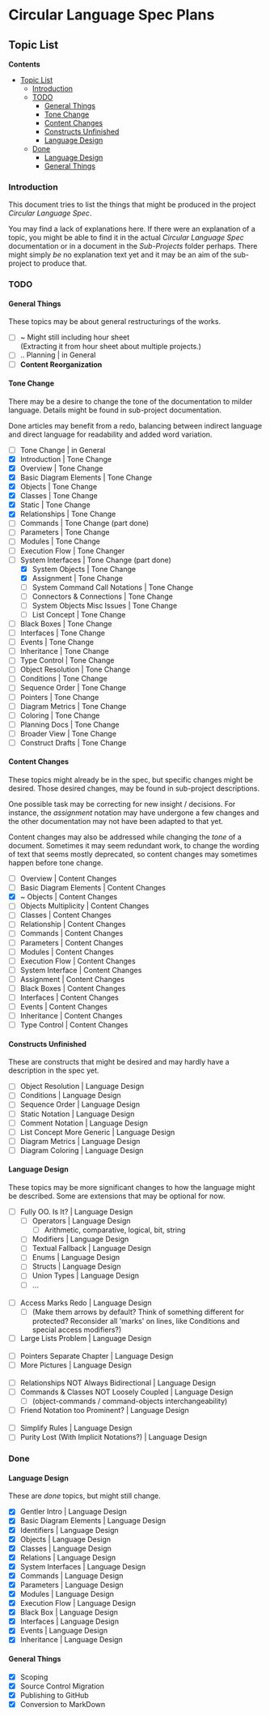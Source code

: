 ﻿Circular Language Spec Plans
============================

Topic List
----------

__Contents__

- [Topic List](#topic-list)
    - [Introduction](#introduction)
    - [TODO](#todo)
        - [General Things](#general-things)
        - [Tone Change](#tone-change)
        - [Content Changes](#content-changes)
        - [Constructs Unfinished](#constructs-unfinished)
        - [Language Design](#language-design)
    - [Done](#done)
        - [Language Design](#language-design-1)
        - [General Things](#general-things-1)

### Introduction

This document tries to list the things that might be produced in the project *Circular Language Spec*.

You may find a lack of explanations here. If there were an explanation of a topic, you might be able to find it in the actual *Circular Language Spec* documentation or in a document in the *Sub-Projects* folder perhaps. There might simply *be* no explanation text yet and it may be an aim of the sub-project to produce that.

### TODO

#### General Things

These topics may be about general restructurings of the works.

- [ ] ~ Might still including hour sheet  
        (Extracting it from hour sheet about multiple projects.)
- [ ] .. Planning | in General
- [ ] __Content Reorganization__

#### Tone Change

There may be a desire to change the tone of the documentation to milder language. Details might be found in sub-project documentation.

Done articles may benefit from a redo, balancing between indirect language and direct language for readability and added word variation.

- [ ] Tone Change | in General
- [x] Introduction | Tone Change
- [x] Overview | Tone Change
- [x] Basic Diagram Elements | Tone Change
- [x] Objects | Tone Change
- [x] Classes | Tone Change
- [x] Static | Tone Change
- [x] Relationships | Tone Change
- [ ] Commands | Tone Change (part done)
- [ ] Parameters | Tone Change
- [ ] Modules | Tone Change
- [ ] Execution Flow | Tone Changer
- [ ] System Interfaces | Tone Change (part done)
    - [x] System Objects | Tone Change
    - [x] Assignment | Tone Change
    - [ ] System Command Call Notations | Tone Change
    - [ ] Connectors & Connections | Tone Change
    - [ ] System Objects Misc Issues | Tone Change
    - [ ] List Concept | Tone Change
- [ ] Black Boxes | Tone Change
- [ ] Interfaces | Tone Change
- [ ] Events | Tone Change
- [ ] Inheritance | Tone Change
- [ ] Type Control | Tone Change
- [ ] Object Resolution | Tone Change
- [ ] Conditions | Tone Change
- [ ] Sequence Order | Tone Change
- [ ] Pointers | Tone Change
- [ ] Diagram Metrics | Tone Change
- [ ] Coloring | Tone Change
- [ ] Planning Docs | Tone Change
- [ ] Broader View | Tone Change
- [ ] Construct Drafts | Tone Change

#### Content Changes

These topics might already be in the spec, but specific changes might be desired. Those desired changes, may be found in sub-project descriptions.

One possible task may be correcting for new insight / decisions. For instance, the *assignment* notation may have undergone a few changes and the other documentation may not have been adapted to that yet.

Content changes may also be addressed while changing the *tone* of a document. Sometimes it may seem redundant work, to change the wording of text that seems mostly deprecated, so content changes may sometimes happen before tone change.

- [ ] Overview | Content Changes
- [ ] Basic Diagram Elements | Content Changes
- [x] ~ Objects | Content Changes
- [ ] Objects Multiplicity | Content Changes
- [ ] Classes | Content Changes
- [ ] Relationship | Content Changes
- [ ] Commands | Content Changes
- [ ] Parameters | Content Changes
- [ ] Modules | Content Changes
- [ ] Execution Flow | Content Changes
- [ ] System Interface | Content Changes
- [ ] Assignment | Content Changes
- [ ] Black Boxes | Content Changes
- [ ] Interfaces | Content Changes
- [ ] Events | Content Changes
- [ ] Inheritance | Content Changes
- [ ] Type Control | Content Changes

#### Constructs Unfinished

These are constructs that might be desired and may hardly have a description in the spec yet.

- [ ] Object Resolution | Language Design
- [ ] Conditions | Language Design
- [ ] Sequence Order | Language Design
- [ ] Static Notation | Language Design
- [ ] Comment Notation | Language Design
- [ ] List Concept More Generic | Language Design
- [ ] Diagram Metrics | Language Design
- [ ] Diagram Coloring | Language Design

#### Language Design

These topics may be more significant changes to how the language might be described. Some are extensions that may be optional for now.

- [ ] Fully OO. Is It? | Language Design
    - [ ] Operators | Language Design
        - [ ] Arithmetic, comparative, logical, bit, string
    - [ ] Modifiers | Language Design
    - [ ] Textual Fallback | Language Design
    - [ ] Enums | Language Design
    - [ ] Structs | Language Design
    - [ ] Union Types | Language Design
    - [ ] ...
<br/><br/>
- [ ] Access Marks Redo | Language Design
    - [ ] (Make them arrows by default? Think of something different for protected? Reconsider all 'marks' on lines, like Conditions and special access modifiers?)
- [ ] Large Lists Problem | Language Design
<br/><br/>
- [ ] Pointers Separate Chapter | Language Design
- [ ] More Pictures | Language Design
<br/><br/>
- [ ] Relationships NOT Always Bidirectional | Language Design
- [ ] Commands & Classes NOT Loosely Coupled | Language Design
    - [ ] (object-commands / command-objects interchangeability)
- [ ] Friend Notation too Prominent? | Language Design
<br/><br/>
- [ ] Simplify Rules | Language Design
- [ ] Purity Lost (With Implicit Notations?) | Language Design

### Done

#### Language Design

These are *done* topics, but might still change.

- [x] Gentler Intro | Language Design
- [x] Basic Diagram Elements | Language Design
- [x] Identifiers | Language Design
- [x] Objects | Language Design
- [x] Classes | Language Design
- [x] Relations | Language Design
- [x] System Interfaces | Language Design
- [x] Commands | Language Design
- [x] Parameters | Language Design
- [x] Modules | Language Design
- [x] Execution Flow | Language Design
- [x] Black Box | Language Design
- [x] Interfaces | Language Design
- [x] Events | Language Design
- [x] Inheritance | Language Design

#### General Things

- [x] Scoping
- [x] Source Control Migration
- [x] Publishing to GitHub
- [x] Conversion to MarkDown